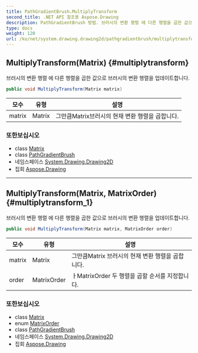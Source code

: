 ```yaml
---
title: PathGradientBrush.MultiplyTransform
second_title: .NET API 참조용 Aspose.Drawing
description: PathGradientBrush 방법. 브러시의 변환 행렬 에 다른 행렬을 곱한 값으로 브러시의 변환 행렬을 업데이트합니다.
type: docs
weight: 120
url: /ko/net/system.drawing.drawing2d/pathgradientbrush/multiplytransform/
---
```

## MultiplyTransform(Matrix) {#multiplytransform}

브러시의 변환 행렬 에 다른 행렬을 곱한 값으로 브러시의 변환 행렬을 업데이트합니다.

```csharp
public void MultiplyTransform(Matrix matrix)
```

| 모수 | 유형 | 설명 |
| --- | --- | --- |
| matrix | Matrix | 그만큼Matrix브러시의 현재 변환 행렬을 곱합니다. |

### 또한보십시오

* class [Matrix](../../matrix/)
* class [PathGradientBrush](../)
* 네임스페이스 [System.Drawing.Drawing2D](../../pathgradientbrush/)
* 집회 [Aspose.Drawing](../../../)

---

## MultiplyTransform(Matrix, MatrixOrder) {#multiplytransform_1}

브러시의 변환 행렬 에 다른 행렬을 곱한 값으로 브러시의 변환 행렬을 업데이트합니다.

```csharp
public void MultiplyTransform(Matrix matrix, MatrixOrder order)
```

| 모수 | 유형 | 설명 |
| --- | --- | --- |
| matrix | Matrix | 그만큼Matrix 브러시의 현재 변환 행렬을 곱합니다. |
| order | MatrixOrder | ㅏMatrixOrder 두 행렬을 곱할 순서를 지정합니다. |

### 또한보십시오

* class [Matrix](../../matrix/)
* enum [MatrixOrder](../../matrixorder/)
* class [PathGradientBrush](../)
* 네임스페이스 [System.Drawing.Drawing2D](../../pathgradientbrush/)
* 집회 [Aspose.Drawing](../../../)



